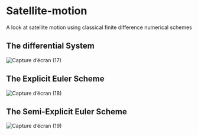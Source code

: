 # Satellite-motion
A look at satellite motion using classical finite difference numerical schemes

## The differential System
![Capture d’écran (17)](https://user-images.githubusercontent.com/93977173/169676381-0d5fe58b-e5a1-414f-8ac5-648311462056.png)

## The Explicit Euler Scheme
![Capture d’écran (18)](https://user-images.githubusercontent.com/93977173/169676401-06cbb5f8-e3a1-42ed-8cac-c405eb9947d0.png)

## The Semi-Explicit Euler Scheme

![Capture d’écran (19)](https://user-images.githubusercontent.com/93977173/169676406-1da7ab94-3b7f-4602-8868-09ceca599423.png)

